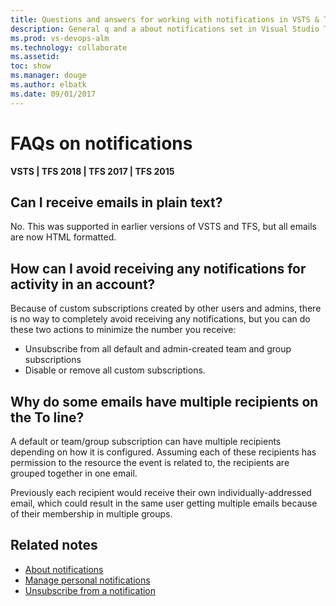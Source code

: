 ```yaml
---
title: Questions and answers for working with notifications in VSTS & TFS
description: General q and a about notifications set in Visual Studio Team Services (VSTS) or Team Foundation Server (TFS)
ms.prod: vs-devops-alm
ms.technology: collaborate
ms.assetid: 
toc: show
ms.manager: douge
ms.author: elbatk
ms.date: 09/01/2017
---
```




# FAQs on notifications

**VSTS | TFS 2018 | TFS 2017 | TFS 2015**

## Can I receive emails in plain text? 
No. This was supported in earlier versions of VSTS and TFS, but all emails are now HTML formatted.

## How can I avoid receiving any notifications for activity in an account? 
Because of custom subscriptions created by other users and admins, there is no way to completely avoid receiving any notifications, but you can do these two actions to minimize the number you receive: 
- Unsubscribe from all default and admin-created team and group subscriptions
- Disable or remove all custom subscriptions.

## Why do some emails have multiple recipients on the To line? 

A default or team/group subscription can have multiple recipients depending on how it is configured. Assuming each of these recipients has permission to the resource the event is related to, the recipients are grouped together in one email. 

Previously each recipient would receive their own individually-addressed email, which could result in the same user getting multiple emails because of their membership in multiple groups. 


## Related notes

- [About notifications](about-notifications.md)
- [Manage personal notifications](/vsts/collaborate/manage-team-notifications?toc=/vsts/notifications/toc.json&bc=/vsts/notifications/breadcrumb/toc.json) 
- [Unsubscribe from a notification](unsubscribe-default-notification.md) 






